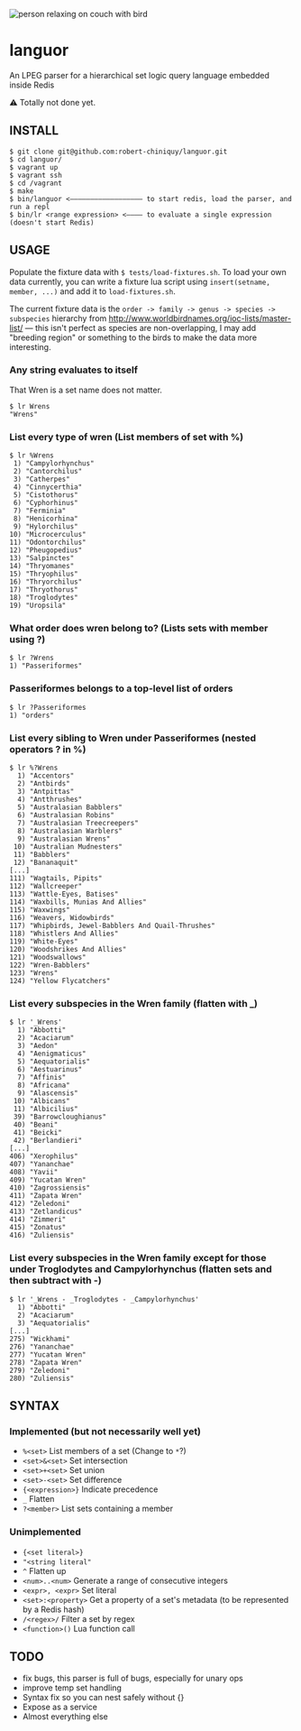 ![person relaxing on couch with bird](https://raw.github.com/robert-chiniquy/languor/master/doc/languor_logo.png)

languor
=======

An LPEG parser for a hierarchical set logic query language embedded inside Redis

:warning: Totally not done yet.

INSTALL
-------
```
$ git clone git@github.com:robert-chiniquy/languor.git
$ cd languor/
$ vagrant up
$ vagrant ssh
$ cd /vagrant
$ make
$ bin/languor <—————————————————— to start redis, load the parser, and run a repl
$ bin/lr <range expression> <———— to evaluate a single expression (doesn't start Redis)
```

USAGE
-----
Populate the fixture data with `$ tests/load-fixtures.sh`. To load your own data currently, you can write a fixture lua script using `insert(setname, member, ...)` and add it to `load-fixtures.sh`. 

The current fixture data is the `order -> family -> genus -> species -> subspecies` hierarchy from http://www.worldbirdnames.org/ioc-lists/master-list/ — this isn't perfect as species are non-overlapping, I may add "breeding region" or something to the birds to make the data more interesting.

### Any string evaluates to itself
That Wren is a set name does not matter.
```
$ lr Wrens
"Wrens"
```

### List every type of wren (List members of set with %)
```
$ lr %Wrens
 1) "Campylorhynchus"
 2) "Cantorchilus"
 3) "Catherpes"
 4) "Cinnycerthia"
 5) "Cistothorus"
 6) "Cyphorhinus"
 7) "Ferminia"
 8) "Henicorhina"
 9) "Hylorchilus"
10) "Microcerculus"
11) "Odontorchilus"
12) "Pheugopedius"
13) "Salpinctes"
14) "Thryomanes"
15) "Thryophilus"
16) "Thryorchilus"
17) "Thryothorus"
18) "Troglodytes"
19) "Uropsila"
```

### What order does wren belong to? (Lists sets with member using ?)
```
$ lr ?Wrens
1) "Passeriformes"
```

### Passeriformes belongs to a top-level list of orders
```
$ lr ?Passeriformes
1) "orders"
```

### List every sibling to Wren under Passeriformes (nested operators ? in %)
```
$ lr %?Wrens
  1) "Accentors"
  2) "Antbirds"
  3) "Antpittas"
  4) "Antthrushes"
  5) "Australasian Babblers"
  6) "Australasian Robins"
  7) "Australasian Treecreepers"
  8) "Australasian Warblers"
  9) "Australasian Wrens"
 10) "Australian Mudnesters"
 11) "Babblers"
 12) "Bananaquit"
[...]
111) "Wagtails, Pipits"
112) "Wallcreeper"
113) "Wattle-Eyes, Batises"
114) "Waxbills, Munias And Allies"
115) "Waxwings"
116) "Weavers, Widowbirds"
117) "Whipbirds, Jewel-Babblers And Quail-Thrushes"
118) "Whistlers And Allies"
119) "White-Eyes"
120) "Woodshrikes And Allies"
121) "Woodswallows"
122) "Wren-Babblers"
123) "Wrens"
124) "Yellow Flycatchers"
```

### List every subspecies in the Wren family (flatten with _)
```
$ lr '_Wrens'
  1) "Abbotti"
  2) "Acaciarum"
  3) "Aedon"
  4) "Aenigmaticus"
  5) "Aequatorialis"
  6) "Aestuarinus"
  7) "Affinis"
  8) "Africana"
  9) "Alascensis"
 10) "Albicans"
 11) "Albicilius"
 39) "Barrowcloughianus"
 40) "Beani"
 41) "Beicki"
 42) "Berlandieri"
[...]
406) "Xerophilus"
407) "Yananchae"
408) "Yavii"
409) "Yucatan Wren"
410) "Zagrossiensis"
411) "Zapata Wren"
412) "Zeledoni"
413) "Zetlandicus"
414) "Zimmeri"
415) "Zonatus"
416) "Zuliensis"
```

### List every subspecies in the Wren family except for those under Troglodytes and Campylorhynchus (flatten sets and then subtract with -)
```
$ lr '_Wrens - _Troglodytes - _Campylorhynchus'
  1) "Abbotti"
  2) "Acaciarum"
  3) "Aequatorialis"
[...]
275) "Wickhami"
276) "Yananchae"
277) "Yucatan Wren"
278) "Zapata Wren"
279) "Zeledoni"
280) "Zuliensis"
```

SYNTAX
------

### Implemented (but not necessarily well yet)
* `%<set>` List members of a set (Change to `*`?)
* `<set>&<set>` Set intersection
* `<set>+<set>` Set union
* `<set>-<set>` Set difference
* `{<expression>}` Indicate precedence
* `_` Flatten
* `?<member>` List sets containing a member

### Unimplemented
* `{<set literal>}`
* `"<string literal"`
* `^` Flatten up
* `<num>..<num>` Generate a range of consecutive integers
* `<expr>, <expr>` Set literal
* `<set>:<property>` Get a property of a set's metadata (to be represented by a Redis hash)
* `/<regex>/` Filter a set by regex
* `<function>()` Lua function call


TODO
----
* fix bugs, this parser is full of bugs, especially for unary ops
* improve temp set handling
* Syntax fix so you can nest safely without {}
* Expose as a service
* Almost everything else
